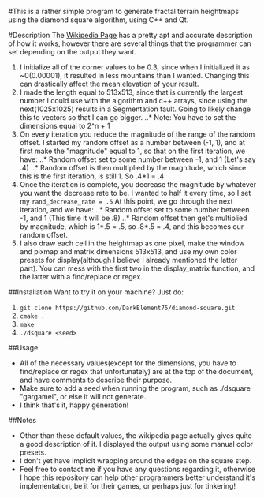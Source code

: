 #This is a rather simple program to generate fractal terrain heightmaps using the diamond square algorithm, using C++ and Qt.

#Description
The [Wikipedia Page](https://en.wikipedia.org/wiki/Diamond-square_algorithm) has a pretty apt and accurate description of how it works, however there are several things that the programmer can set depending on the output they want.

1. I initialize all of the corner values to be 0.3, since when I initialized it as ~0(0.00001), it resulted in less mountains than I wanted. Changing this can drastically affect the mean elevation of your result.
2. I made the length equal to 513x513, since that is currently the largest number I could use with the algorithm and c++ arrays, since using the next(1025x1025) results in a Segmentation fault. Going to likely change this to vectors so that I can go bigger.
..* Note: You have to set the dimensions equal to 2^n + 1
3. On every iteration you reduce the magnitude of the range of the random offset. I started my random offset as a number between (-1, 1), and at first make the "magnitude" equal to 1, so that on the first iteration, we have:
..* Random offset set to some number between -1, and 1 (Let's say .4)
..* Random offset is then multiplied by the magnitude, which since this is the first iteration, is still 1. So .4*1 = .4
4. Once the iteration is complete, you decrease the magnitude by whatever you want the decrease rate to be. I wanted to half it every time, so I set my `rand_decrease_rate = .5` At this point, we go through the next iteration, and we have:
..* Random offset set to some number between -1, and 1 (This time it will be .8)
..* Random offset then get's multiplied by magnitude, which is 1*.5 = .5, so .8*.5 = .4, and this becomes our random offset.
5. I also draw each cell in the heightmap as one pixel, make the window and pixmap and matrix dimensions 513x513, and use my own color presets for display(although I believe I already mentioned the latter part). You can mess with the first two in the display_matrix function, and the latter with a find/replace or regex.

##Installation
Want to try it on your machine? Just do:

1. `git clone https://github.com/DarkElement75/diamond-square.git`
2. `cmake .`
3. `make`
4. `./dsquare <seed>`

##Usage
* All of the necessary values(except for the dimensions, you have to find/replace or regex that unfortunately) are at the top of the document, and have comments to describe their purpose. 
* Make sure to add a seed when running the program, such as ./dsquare "gargamel", or else it will not generate.
* I think that's it, happy generation!

##Notes
* Other than these default values, the wikipedia page actually gives quite a good description of it. I displayed the output using some manual color presets.
* I don't yet have implicit wrapping around the edges on the square step.
* Feel free to contact me if you have any questions regarding it, otherwise I hope this repository can help other programmers better understand it's implementation, be it for their games, or perhaps just for tinkering!


